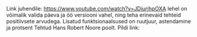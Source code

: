 Link juhendile: https://www.youtube.com/watch?v=JDiurjhpOXA
lehel on võimalik valida päeva ja öö versiooni vahel, ning teha erinevaid tehteid positiivsete arvudega.
Lisatud funktsionaalsused on ruutjuur, astendamine ja protsent
Tehtud Hans Robert Noore poolt.
Pildi link: 
